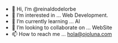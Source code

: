- 👋 Hi, I’m @reinaldodelorbe
- 👀 I’m interested in ... Web Development.
- 🌱 I’m currently learning ... AI
- 💞️ I’m looking to collaborate on ... WebSite
- 📫 How to reach me ... hola@ojoluna.com 

<!---
reinaldodelorbe/reinaldodelorbe is a ✨ special ✨ repository because its `README.md` (this file) appears on your GitHub profile.
You can click the Preview link to take a look at your changes.
--->
